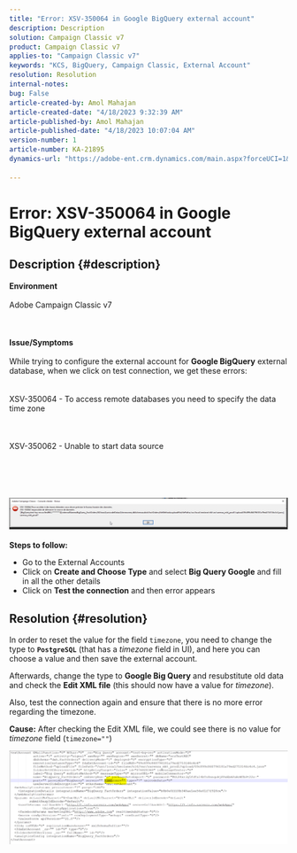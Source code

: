 ```yaml
---
title: "Error: XSV-350064 in Google BigQuery external account"
description: Description
solution: Campaign Classic v7
product: Campaign Classic v7
applies-to: "Campaign Classic v7"
keywords: "KCS, BigQuery, Campaign Classic, External Account"
resolution: Resolution
internal-notes: 
bug: False
article-created-by: Amol Mahajan
article-created-date: "4/18/2023 9:32:39 AM"
article-published-by: Amol Mahajan
article-published-date: "4/18/2023 10:07:04 AM"
version-number: 1
article-number: KA-21895
dynamics-url: "https://adobe-ent.crm.dynamics.com/main.aspx?forceUCI=1&pagetype=entityrecord&etn=knowledgearticle&id=6afca3f3-cbdd-ed11-a7c7-6045bd006c82"

---
```

# Error: XSV-350064 in Google BigQuery external account

## Description {#description}

<b>Environment</b><br><br>Adobe Campaign Classic v7<br><br> <br><br><b>Issue/Symptoms</b><br><br>While trying to configure the external account for <b>Google BigQuery</b> external database, when we click on test connection, we get these errors:
<br> <br><br>XSV-350064 - To access remote databases you need to specify the data time zone<br><br> <br><br>XSV-350062 - Unable to start data source<br><br> <br><br> <br><br>![](assets/___fa26d4aa-d0dd-ed11-a7c7-6045bd006c82___.png)<br><br>
<b>Steps to follow:</b>

- Go to the External Accounts
- Click on <b>Create and Choose Type</b> and select <b>Big Query Google</b> and fill in all the other details
- Click on <b>Test the connection</b> and then error appears



## Resolution {#resolution}


In order to reset the value for the field `timezone`, you need to change the type to <b>`PostgreSQL`</b> (that has a *timezone* field in UI), and here you can choose a value and then save the external account.

Afterwards, change the type to <b>Google Big Query</b> and resubstitute old data and check the <b>Edit XML file</b> (this should now have a value for *timezone*).

Also, test the connection again and ensure that there is no more error regarding the timezone.


<b>Cause:</b>
After checking the Edit XML file, we could see there is no value for *timezone* field (`timezone=""`)



![](assets/c4243b67-d0dd-ed11-a7c7-6045bd006c82.png)
